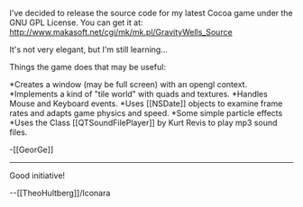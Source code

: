 I've decided to release the source code for my latest Cocoa game under the GNU GPL License. You can get it at: http://www.makasoft.net/cgi/mk/mk.pl/GravityWells_Source

It's not very elegant, but I'm still learning... 

Things the game does that may be useful:



*Creates a window (may be full screen) with an opengl context.
*Implements a kind of "tile world" with quads and textures.
*Handles Mouse and Keyboard events.
*Uses [[NSDate]] objects to examine frame rates and adapts game physics and speed.
*Some simple particle effects
*Uses the Class [[QTSoundFilePlayer]] by Kurt Revis to play mp3 sound files.

-[[GeorGe]]

----

Good initiative!

--[[TheoHultberg]]/Iconara